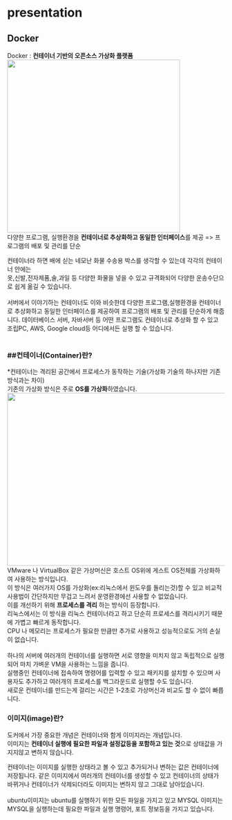 # presentation
## Docker
Docker : **컨테이너 기반의 오픈소스 가상화 플랫폼**<br>
<img src = "https://subicura.com/assets/article_images/2017-01-19-docker-guide-for-beginners-1/docker-logo.png" width ="400px" height="400px"><br>
다양한 프로그램, 실행환경을 **컨테이너로 추상화하고 동일한 인터페이스**를 제공 => 프로그램의 배포 및 관리를 단순<br>

컨테이너라 하면 배에 싣는 네모난 화물 수송용 박스를 생각할 수 있는데 각각의 컨테이너 안에는<br>
옷,신발,전자제품,술,과일 등 다양한 화물을 넣을 수 있고 규격화되어 다양한 운송수단으로 쉽게 옮길 수 있습니다.<br><br>
서버에서 이야기하는 컨테이너도 이와 비슷한데 다양한 프로그램,실행환경을 컨테이너로 추상화하고 동일한 인터페이스를 제공하여 프로그램의 배포 및 관리를 단순하게 해줍니다.
데이터베이스 서버, 자바서버 등 어떤 프로그램도 컨테이너로 추상화 할 수 있고 조립PC, AWS, Google cloud등 어디에서든 실행 할 수 있습니다.<br>
<br>

### ##컨테이너(Container)란?
*컨테이너는 격리된 공간에서 프로세스가 동작하는 기술(가상화 기술의 하나지만 기존 방식과는 차이)<br>
기존의 가상화 방식은 주로 **OS를 가상화**하였습니다.<br>
<img src = "https://subicura.com/assets/article_images/2017-01-19-docker-guide-for-beginners-1/vm-vs-docker.png" width ="800px" height="400px"><br>
VMware 나 VirtualBox 같은 가상머신은 호스트 OS위에 게스트 OS전체를 가상화하여 사용하는 방식입니다. <br>
이 방식은 여러가지 OS를 가상화(ex:리눅스에서 윈도우를 돌리는것)할 수 있고 비교적 사용법이 간단하지만 무겁고 느려서 운영환경에선 사용할 수 없었습니다.<br>
이를 개선하기 위해 **프로세스를 격리** 하는 방식이 등장합니다.<br>
리눅스에서는 이 방식을 리눅스 컨테이너라고 하고 단순히 프로세스를 격리시키기 때문에 가볍고 빠르게 동작합니다.<br>
CPU 나 메모리는 프로세스가 필요한 만큼만 추가로 사용하고 성능적으로도 거의 손실이 없습니다.<br><br>
하나의 서버에 여러개의 컨테이너를 실행하면 서로 영향을 미치지 않고 독립적으로 실행되어 마치 가벼운 VM을 사용하는 느낌을 줍니다.<br>
실행중인 컨테이너에 접속하여 명령어를 입력할 수 있고 패키지를 설치할 수 있으며 사용자도 추가하고 여러개의 프로세스를 백그라운드로 실행할 수도 있습니다.<br>
새로운 컨테이너를 만드는게 걸리는 시간은 1-2초로 가상머신과 비교도 할 수 없이 빠릅니다.

### 이미지(image)란?
도커에서 가장 중요한 개념은 컨테이너와 함게 이미지라는 개념입니다.<br>
이미지는 **컨테이너 실행에 필요한 파일과 설정값등을 포함하고 있는 것**으로 상태값을 가지지않고 변하지 않습니다.<br>

컨테이너는 이미지를 실행한 상태라고 볼 수 있고 추가되거나 변하는 값은 컨테이너에 저장됩니다. 같은 이미지에서 여러개의 컨테이너를 생성할 수 있고 컨테이너의 상태가 바뀌거나 컨테이너가 삭제되더라도
이미지는 변하지 않고 그대로 남아있습니다.<br>
<br>
ubuntu이미지는 ubuntu를 실행하기 위한 모든 파일을 가지고 있고 MYSQL 이미지는 MYSQL을 실행하는데 필요한 파일과 실행 명령어, 포트 정보등을 가지고 있습니다.

